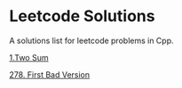# Leetcode Solutions
A solutions list for leetcode problems in Cpp.

[ 1.Two Sum ](https://github.com/anuanu0-0/daily-coding-problems/blob/master/problem%231.cpp)

[278. First Bad Version](https://github.com/anuanu0-0/leetcode-solutions/blob/master/FirstBadVersion.cpp)
